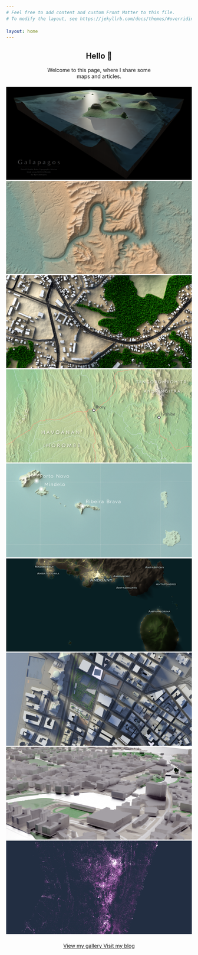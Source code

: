 ```yaml
---
# Feel free to add content and custom Front Matter to this file.
# To modify the layout, see https://jekyllrb.com/docs/themes/#overriding-theme-defaults

layout: home
---
```


<div style="width: 320px; margin: auto; text-align: center; margin-bottom: 20px">
  <h2>Hello 👋</h2>
  Welcome to this page, where I share some maps and articles.
</div>

<div id="slider" style="margin: auto; margin-bottom: 20px">
  <img src="/slider_content/2019-05-21_b3d_galapagos.png" alt="Galapagos 3D">
  <img src="/slider_content/2019-05-21_b3d_gorges_tsiribihina.png" alt="Gorges du Tsiribihina">
  <img src="/slider_content/2019-05-21_b3d_tsiroanomandidy_part.png" alt="Tsiroanomandidy">
  <img src="/slider_content/2019-05-21_inkscape_ihorombe_relief_map.png" alt="Ihorombe">
  <img src="/slider_content/2019-05-21_qgis_cape_verde.png" alt="Cape Verde">
  <img src="slider_content/2019-05-21_qgis_nosy-be.png" alt="Nosy Be">
  <img src="slider_content/2019-07-13_b3d_manhattan.png" alt="Manhattan FD">
  <img src="slider_content/2019-08-08_b3d_tampere_landscape.png" alt="Tampere 3D">
  <img src="slider_content/2019-10-01_qgis_mdg_hrsl.png" alt="Madagascar_HRSL">
</div>

<div id="buttons_1" style="margin: auto; width: 320px; text-align: center; display: block">
  <a href="/gallery" class="pageButton"><span class="buttonText"> View my gallery </span></a>
  <a href="/blog" class="pageButton"><span class="buttonText"> Visit my blog </span></a>
</div>
